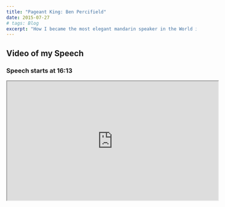 ```yaml
---
title: "Pageant King: Ben Percifield"
date: 2015-07-27
# tags: Blog
excerpt: "How I became the most elegant mandarin speaker in the World in 2015"
---
```


## Video of my Speech

### Speech starts at 16:13

<iframe width="560" height="315" src="https://www.youtube.com/embed/H6E9ptNVIiA?t=972" frameborder="1" allow="accelerometer; autoplay; encrypted-media; gyroscope; loop; picture-in-picture" allowfullscreen></iframe>
